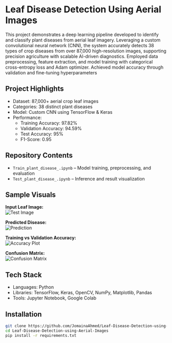 # Leaf Disease Detection Using Aerial Images

This project demonstrates a deep learning pipeline developed to identify and classify plant diseases from aerial leaf imagery. Leveraging a custom convolutional neural network (CNN), the system accurately detects 38 types of crop diseases from over 87,000 high-resolution images, supporting precision agriculture with scalable AI-driven diagnostics.
Employed data preprocessing, feature extraction, and model training with categorical cross-entropy loss and Adam optimizer. Achieved model accuracy through validation and fine-tuning hyperparameters

## Project Highlights

- Dataset: 87,000+ aerial crop leaf images  
- Categories: 38 distinct plant diseases  
- Model: Custom CNN using TensorFlow & Keras  
- Performance:
  - Training Accuracy: 97.82%
  - Validation Accuracy: 94.59%
  - Test Accuracy: 95%
  - F1-Score: 0.95

## Repository Contents

- `Train_plant_disease_.ipynb` – Model training, preprocessing, and evaluation
- `Test_plant_disease_.ipynb` – Inference and result visualization

## Sample Visuals

**Input Leaf Image:**  
![Test Image](./0cb933d1-9388-407e-9bbb-222cf21fa175.png)

**Predicted Disease:**  
![Prediction](./61d77b41-4d9f-42fb-88f6-0150a456e6f8.png)

**Training vs Validation Accuracy:**  
![Accuracy Plot](./5f1dc9f0-a355-4493-9650-0e6662d57411.png)

**Confusion Matrix:**  
![Confusion Matrix](./e6d6660a-6af9-4782-9378-2c6edda16872.png)

## Tech Stack

- Languages: Python  
- Libraries: TensorFlow, Keras, OpenCV, NumPy, Matplotlib, Pandas  
- Tools: Jupyter Notebook, Google Colab  

## Installation

```bash
git clone https://github.com/JomainaAhmed/Leaf-Disease-Detection-using-Aerial-Images.git
cd Leaf-Disease-Detection-using-Aerial-Images
pip install -r requirements.txt

